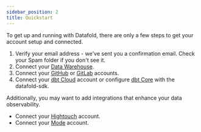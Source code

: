 ```yaml
---
sidebar_position: 2
title: Quickstart
---
```


To get up and running with Datafold, there are only a few steps to get your account setup and connected.

1. Verify your email address - we've sent you a confirmation email. Check your Spam folder if you don't see it.
2. Connect your [Data Warehouse](integrations/data_warehouses/dw_overview.md).
3. Connect your [GitHub](integrations/git/github.md) or [GitLab](integrations/git/gitlab.md) accounts.
4. Connect your [dbt Cloud](integrations/orchestration/dbt_cloud/prerequisites.md) account or configure [dbt Core](integrations/orchestration/dbt_core//prerequisites.md) with the datafold-sdk.


Additionally, you may want to add integrations that enhance your data observability.
- Connect your [Hightouch](integrations/data_apps/hightouch.md) account.
- Connect your [Mode](integrations/data_apps/mode.md) account.
